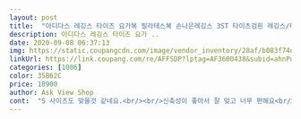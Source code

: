 ```yaml
---
layout: post 
title:  "아디다스 레깅스 타이즈 요가복 필라테스복 손나은레깅스 3ST 타이츠검흰 레깅스/타이즈" 
description: 아디다스 레깅스 타이즈 요가 ..
date: 2020-09-08 06:37:13 
img: https://static.coupangcdn.com/image/vendor_inventory/28af/b083f74d8c637c3e72107ce02cef29a98b1aa396b576d9e397bce691b255.jpg 
linkUrl: https://link.coupang.com/re/AFFSDP?lptag=AF3600438&subid=ahnPublicAsk&pageKey=1133161849&itemId=2102032670&vendorItemId=71008276265&traceid=V0-113-b2ca6853a09547bf 
categories: [1006] 
color: 35B62C 
price: 18900 
author: Ask View Shop 
cont:  "S 사이즈도 맞을것 같네요.<br/><br/>신축성이 좋아서 잘 맞고 너무 편해요<br/>여름에 입기 시원하고 좋아요<br/>잘 입힐게요 고맙습니다<br/>키150/몸무게36 6학년 아이 xs 예쁘게 잘 맞아요.<br/><br/>탄력있고 잘 늘어나서 아이가 편해합니다.<br/><br/>하 너무 이뻐여 덥지도 않움 더울거 같아서 못사시는거면 사세요<br/>" 
---
```

